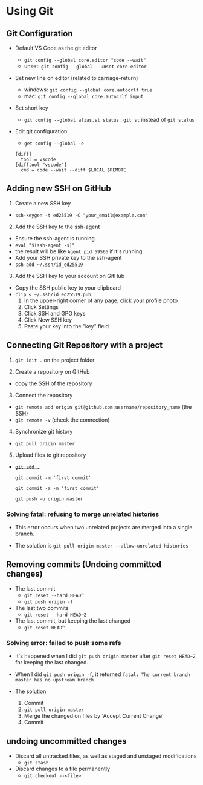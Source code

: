 # Using Git

## Git Configuration

- Default VS Code as the git editor

  - `git config --global core.editor "code --wait"`
  - unset: `git config --global --unset core.editor`

- Set new line on editor (related to carriage-return)

  - windows: `git config --global core.autocrlf true`
  - mac: `git config --global core.autocrlf input`

- Set short key

  - `git config --global alias.st status` : `git st` instead of `git status`

- Edit git configuration
  - `get config --global -e`
  ```
  [diff]
    tool = vscode
  [difftool "vscode"]
    cmd = code --wait --diff $LOCAL $REMOTE
  ```

## Adding new SSH on GitHub

1. Create a new SSH key

- `ssh-keygen -t ed25519 -C "your_email@example.com"`

2. Add the SSH key to the ssh-agent

- Ensure the ssh-agent is running
- `eval "$(ssh-agent -s)"`
- the result will be like `Agent pid 59566` if it's running
- Add your SSH private key to the ssh-agent
- `ssh-add ~/.ssh/id_ed25519`

3. Add the SSH key to your account on GitHub

- Copy the SSH public key to your clipboard
- `clip < ~/.ssh/id_ed25519.pub`
  1. In the upper-right corner of any page, click your profile photo
  2. Click Settings
  3. Click SSH and GPG keys
  4. Click New SSH key
  5. Paste your key into the "key" field

## Connecting Git Repository with a project

1. `git init .` on the project folder

2. Create a repository on GitHub

- copy the SSH of the repository

3. Connect the repository

- `git remote add origin git@github.com:username/repository_name` (the SSH)
- `git remote -v` (check the connection)

4. Synchronize git history

- `git pull origin master`

5. Upload files to git repository

- <s>`git add .`</s>

  <s>`git commit -m 'first commit'`</s>

  `git commit -a -m 'first commit'`

  `git push -u origin master`

### Solving fatal: refusing to merge unrelated histories

- This error occurs when two unrelated projects are merged into a single branch.

- The solution is `git pull origin master --allow-unrelated-histories`

## Removing commits (Undoing committed changes)

- The last commit
  - `git reset --hard HEAD^`
  - `git push origin -f`
- The last two commits
  - `git reset --hard HEAD~2`
- The last commit, but keeping the last changed
  - `git reset HEAD^`

### Solving error: failed to push some refs

- It's happened when I did `git push origin master` after `git reset HEAD~2` for keeping the last changed.
- When I did `git push origin -f`, it returned `fatal: The current branch master has no upstream branch.`

- The solution
  1. Commit
  2. `git pull origin master`
  3. Merge the changed on files by 'Accept Current Change'
  4. Commit

## undoing uncommitted changes

- Discard all untracked files, as well as staged and unstaged modifications
  - `git stash`
- Discard changes to a file permanently
  - `git checkout --<file>`
